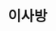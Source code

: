---
id: 34
title: 이사방
caption: 모든 이사를 완벽하게!
url: https://leaderscpa.com/merchant/isabang/
category: Life
device: PC, Mobile
---